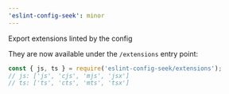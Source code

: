 ```yaml
---
'eslint-config-seek': minor
---
```


Export extensions linted by the config

They are now available under the `/extensions` entry point:

```js
const { js, ts } = require('eslint-config-seek/extensions');
// js: ['js', 'cjs', 'mjs', 'jsx']
// ts: ['ts', 'cts', 'mts', 'tsx']
```
